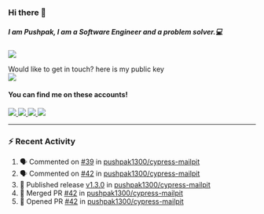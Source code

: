### Hi there 👋


##### I am Pushpak, I am a Software Engineer and a problem solver.💻

![](https://komarev.com/ghpvc/?username=pushpak1300)

 Would like to get in touch? here is my public key 
 <br> <a href='https://keybase.io/pushpak1300'><img src="https://img.shields.io/keybase/pgp/pushpak1300?color=pinl&label=PGP&style=for-the-badge"/></a></br>
#### You can find me on these accounts!
<p>
<a href='https://twitter.com/pushpak1300'><a href="https://pushpak1300.me/" target="_blank">
  <img src="https://img.shields.io/badge/website-%23E34F26.svg?&style=for-the-badge" />
</a> 
 
 <a href="https://twitter.com/pushpak1300" target="_blank">
  <img src="https://img.shields.io/badge/twitter-%231DA1F2.svg?&style=for-the-badge&logo=twitter&logoColor=white" />
</a> 

<a href="https://www.linkedin.com/in/pushpak-c-286b17b1/" target="_blank">
  <img src="https://img.shields.io/badge/linkedin-%230077B5.svg?&style=for-the-badge&logo=linkedin&logoColor=white" />
</a> 

<a href="https://dev.to/pushpak1300/" target="_blank">
  <img src="http://img.shields.io/badge/dev.to-gray?style=for-the-badge&logo=dev.to&?logoColor=white?logoWidth=100?label=" />
</a> 


</p>

---

### ⚡ Recent Activity

<!--START_SECTION:activity-->
1. 🗣 Commented on [#39](https://github.com/pushpak1300/cypress-mailpit/issues/39#issuecomment-2430204485) in [pushpak1300/cypress-mailpit](https://github.com/pushpak1300/cypress-mailpit)
2. 🗣 Commented on [#42](https://github.com/pushpak1300/cypress-mailpit/pull/42#issuecomment-2430202759) in [pushpak1300/cypress-mailpit](https://github.com/pushpak1300/cypress-mailpit)
3. 🚀 Published release [v1.3.0](https://github.com/pushpak1300/cypress-mailpit/releases/tag/v1.3.0) in [pushpak1300/cypress-mailpit](https://github.com/pushpak1300/cypress-mailpit)
4. 🎉 Merged PR [#42](https://github.com/pushpak1300/cypress-mailpit/pull/42) in [pushpak1300/cypress-mailpit](https://github.com/pushpak1300/cypress-mailpit)
5. 💪 Opened PR [#42](https://github.com/pushpak1300/cypress-mailpit/pull/42) in [pushpak1300/cypress-mailpit](https://github.com/pushpak1300/cypress-mailpit)
<!--END_SECTION:activity-->
